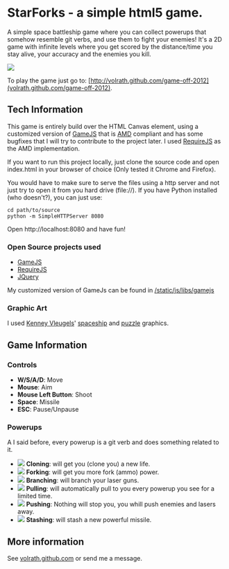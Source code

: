 # StarForks - a simple html5 game.

A simple space battleship game where you can collect powerups that somehow
resemble git verbs, and use them to fight your enemies! It's a 2D game with
infinite levels where you get scored by the distance/time you stay alive, your
accuracy and the enemies you kill.

<img src="https://raw.github.com/volrath/game-off-2012/master/static/images/powerups/screenshot.png" style="border:0;" />

To play the game just go to:
[http://volrath.github.com/game-off-2012](volrath.github.com/game-off-2012).

## Tech Information

This game is entirely build over the HTML Canvas element, using a customized
version of [GameJS](http://gamejs.org) that is
[AMD](http://wiki.commonjs.org/wiki/Modules/AsynchronousDefinition) compliant
and has some bugfixes that I will try to contribute to the project later. I used
[RequireJS](http://requirejs.org) as the AMD implementation.

If you want to run this project locally, just clone the source code and open
index.html in your browser of choice (Only tested it Chrome and Firefox).

You would have to make sure to serve the files using a http server and not just
try to open it from you hard drive (file://). If you have Python installed (who
doesn't?), you can just use:

    cd path/to/source
    python -m SimpleHTTPServer 8080

Open http://localhost:8080 and have fun!

### Open Source projects used

* [GameJS](http://gamejs.org)
* [RequireJS](http://requirejs.org)
* [JQuery](http://jquery.com)

My customized version of GameJs can be found in
[/static/js/libs/gamejs](https://github.com/volrath/game-off-2012/tree/master/static/js/libs/gamejs)

### Graphic Art

I used [Kenney Vleugels](http://www.kenney.nl)'
[spaceship](http://opengameart.org/content/space-shooter-art) and
[puzzle](http://opengameart.org/content/puzzle-game-art) graphics.

## Game Information

### Controls

* **W/S/A/D**: Move
* **Mouse**: Aim
* **Mouse Left Button**: Shoot
* **Space**: Missile
* **ESC**: Pause/Unpause

### Powerups

A I said before, every powerup is a git verb and does something related to it.

* <img src="https://raw.github.com/volrath/game-off-2012/master/static/images/powerups/cloning.png" style="border:0;" /> **Cloning**: will get you (clone you) a new life.
* <img src="https://raw.github.com/volrath/game-off-2012/master/static/images/powerups/forking.png" style="border:0;" /> **Forking**: will get you more fork (ammo) power.
* <img src="https://raw.github.com/volrath/game-off-2012/master/static/images/powerups/branching.png" style="border:0;" /> **Branching**: will branch your laser guns.
* <img src="https://raw.github.com/volrath/game-off-2012/master/static/images/powerups/pulling.png" style="border:0;" /> **Pulling**: will automatically pull to you every powerup you see for a limited time.
* <img src="https://raw.github.com/volrath/game-off-2012/master/static/images/powerups/pushing.png" style="border:0;" /> **Pushing**: Nothing will stop you, you whill push enemies and lasers away.
* <img src="https://raw.github.com/volrath/game-off-2012/master/static/images/powerups/stashing.png" style="border:0;" /> **Stashing**: will stash a new powerful missile.

## More information

See [volrath.github.com](http://volrath.github.com) or send me a message.

